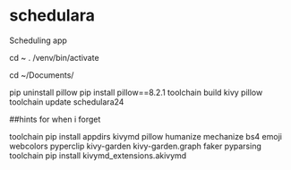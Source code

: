 # schedulara
Scheduling app


cd ~
. /venv/bin/activate

cd ~/Documents/

pip uninstall pillow
pip install pillow==8.2.1
toolchain build kivy pillow
toolchain update schedulara24

##hints for when i forget

toolchain pip install appdirs kivymd pillow humanize mechanize bs4 emoji webcolors pyperclip kivy-garden kivy-garden.graph faker pyparsing
toolchain pip install kivymd_extensions.akivymd

